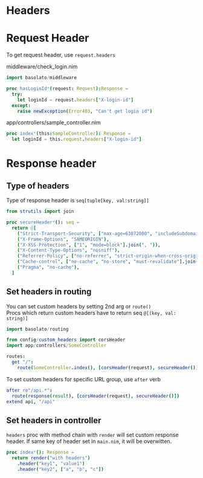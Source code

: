 Headers
===
# Request Header
To get request header, use `request.headers`

middleware/check_login.nim
```nim
import basolato/middleware

proc hasLoginId*(request: Request):Response =
  try:
    let loginId = request.headers["X-login-id"]
  except:
    raise newException(Error403, "Can't get login id")
```

app/controllers/sample_controller.nim
```nim
proc index*(this:SampleController): Response =
  let loginId = this.request.headers["X-login-id"]
```

# Response header
## Type of headers
Type of response header is `seq[tuple[key, val:string]]`
```nim
from strutils import join

proc secureHeader*(): seq =
  return @[
    ("Strict-Transport-Security", ["max-age=63072000", "includeSubdomains"].join(", ")),
    ("X-Frame-Options", "SAMEORIGIN"),
    ("X-XSS-Protection", ["1", "mode=block"].join(", ")),
    ("X-Content-Type-Options", "nosniff"),
    ("Referrer-Policy", ["no-referrer", "strict-origin-when-cross-origin"].join(", ")),
    ("Cache-control", ["no-cache", "no-store", "must-revalidate"].join(", ")),
    ("Pragma", "no-cache"),
  ]
```


## Set headers in routing
You can set custom headers by setting 2nd arg or `route()`  
Procs which return custom headers have to return seq `@[(key, val: string)]`

```nim
import basolato/routing

from config/custom_headers import corsHeader
import app/controllers/SomeController

routes:
  get "/":
    route(SomeController.index(), [corsHeader(request), secureHeader()])
```

To set custom headers for specific URL group, use `after` verb
```nim
after re"/api.*":
  route(response(result), [corsHeader(request), secureHeader()])
extend api, "/api"
```

## Set headers in controller
`headers` proc with method chain with `render` will set custom response header. If same key of header set in `main.nim`, it will be overwitten.
```nim
proc index*(): Response =
  return render("with headers")
    .header("key1", "value1")
    .header("key2", ["a", "b", "c"])
```